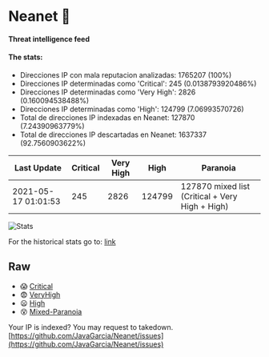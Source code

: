 # Neanet :hocho:
#### Threat intelligence feed
#### The stats:

- Direcciones IP con mala reputacion analizadas: 1765207 (100%)
- Direcciones IP determinadas como 'Critical':  245 (0.0138793920486%)
- Direcciones IP determinadas como 'Very High':  2826 (0.160094538488%)
- Direcciones IP determinadas como 'High':  124799 (7.06993570726)
- Total de direcciones IP indexadas en Neanet:  127870 (7.24390963779%)
- Total de direcciones IP descartadas en Neanet:  1637337 (92.7560903622%)

| Last Update | Critical | Very High | High | Paranoia |
| --- | --- | --- | --- | --- |
| 2021-05-17 01:01:53 | 245 | 2826 | 124799 | 127870 mixed list (Critical + Very High + High)|

![Stats](https://docs.google.com/spreadsheets/d/e/2PACX-1vSnaNMIXVabIpDJjufMlzH7poXnshF3mgd8Is1g9ytUEzVsP5my4Trn8f-xkoLLQ38xpL3HtmUexLo6/pubchart?oid=501124687&format=image)

For the historical stats go to: [link](/stats.csv)
## Raw
- :scream: [Critical](https://raw.githubusercontent.com/JavaGarcia/Neanet/master/blacklists/neanet_critical.txt)
- :fearful: [VeryHigh](https://raw.githubusercontent.com/JavaGarcia/Neanet/master/blacklists/neanet_veryHigh.txtt)
- :frowning: [High](https://raw.githubusercontent.com/JavaGarcia/Neanet/master/blacklists/neanet_high.txt)
- :dizzy_face: [Mixed-Paranoia](https://raw.githubusercontent.com/JavaGarcia/Neanet/master/blacklists/neanet_all.txt)


Your IP is indexed? You may request to takedown. [https://github.com/JavaGarcia/Neanet/issues](https://github.com/JavaGarcia/Neanet/issues)


















































































































































































































































































































































































































































































































































































































































































































































































































































































































































































































































































































































































































































































































































































































































































































































































































































































































































































































































































































































































































































































































































































































































































































































































































































































































































































































































































































































































































































































































































































































































































































































































































































































































































































































































































































































































































































































































































































































































































































































































































































































































































































































































































































































































































































































































































































































































































































































































































































































































































































































































































































































































































































































































































































































































































































































































































































































































































































































































































































































































































































































































































































































































































































































































































































































































































































































